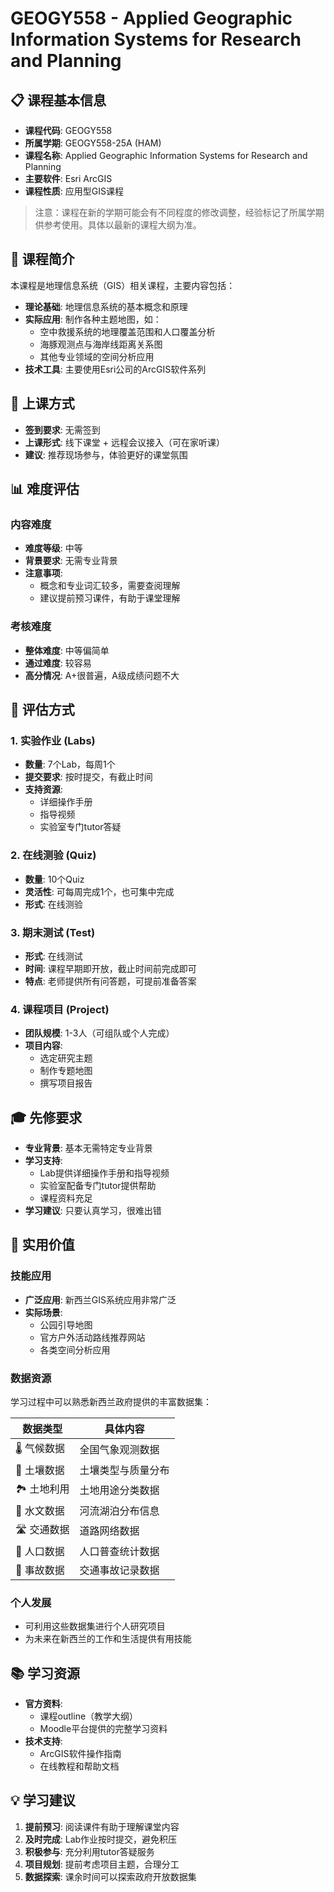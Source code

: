 # GEOGY558 - Applied Geographic Information Systems for Research and Planning

## 📋 课程基本信息

- **课程代码**: GEOGY558
- **所属学期**: GEOGY558-25A (HAM)
- **课程名称**: Applied Geographic Information Systems for Research and Planning
- **主要软件**: Esri ArcGIS
- **课程性质**: 应用型GIS课程

> 注意：课程在新的学期可能会有不同程度的修改调整，经验标记了所属学期供参考使用。具体以最新的课程大纲为准。

## 📖 课程简介

本课程是地理信息系统（GIS）相关课程，主要内容包括：

- **理论基础**: 地理信息系统的基本概念和原理
- **实际应用**: 制作各种主题地图，如：
  - 空中救援系统的地理覆盖范围和人口覆盖分析
  - 海豚观测点与海岸线距离关系图
  - 其他专业领域的空间分析应用
- **技术工具**: 主要使用Esri公司的ArcGIS软件系列

## 🎯 上课方式

- **签到要求**: 无需签到
- **上课形式**: 线下课堂 + 远程会议接入（可在家听课）
- **建议**: 推荐现场参与，体验更好的课堂氛围

## 📊 难度评估

### 内容难度
- **难度等级**: 中等
- **背景要求**: 无需专业背景
- **注意事项**: 
  - 概念和专业词汇较多，需要查阅理解
  - 建议提前预习课件，有助于课堂理解

### 考核难度
- **整体难度**: 中等偏简单
- **通过难度**: 较容易
- **高分情况**: A+很普遍，A级成绩问题不大

## 📝 评估方式

### 1. 实验作业 (Labs)
- **数量**: 7个Lab，每周1个
- **提交要求**: 按时提交，有截止时间
- **支持资源**: 
  - 详细操作手册
  - 指导视频
  - 实验室专门tutor答疑

### 2. 在线测验 (Quiz)
- **数量**: 10个Quiz
- **灵活性**: 可每周完成1个，也可集中完成
- **形式**: 在线测验

### 3. 期末测试 (Test)
- **形式**: 在线测试
- **时间**: 课程早期即开放，截止时间前完成即可
- **特点**: 老师提供所有问答题，可提前准备答案

### 4. 课程项目 (Project)
- **团队规模**: 1-3人（可组队或个人完成）
- **项目内容**: 
  - 选定研究主题
  - 制作专题地图
  - 撰写项目报告

## 🎓 先修要求

- **专业背景**: 基本无需特定专业背景
- **学习支持**: 
  - Lab提供详细操作手册和指导视频
  - 实验室配备专门tutor提供帮助
  - 课程资料充足
- **学习建议**: 只要认真学习，很难出错

## 🌟 实用价值

### 技能应用
- **广泛应用**: 新西兰GIS系统应用非常广泛
- **实际场景**: 
  - 公园引导地图
  - 官方户外活动路线推荐网站
  - 各类空间分析应用

### 数据资源
学习过程中可以熟悉新西兰政府提供的丰富数据集：

| 数据类型 | 具体内容 |
|---------|---------|
| 🌡️ 气候数据 | 全国气象观测数据 |
| 🌱 土壤数据 | 土壤类型与质量分布 |
| 🏞️ 土地利用 | 土地用途分类数据 |
| 🌊 水文数据 | 河流湖泊分布信息 |
| 🛣️ 交通数据 | 道路网络数据 |
| 👥 人口数据 | 人口普查统计数据 |
| 🚗 事故数据 | 交通事故记录数据 |

### 个人发展
- 可利用这些数据集进行个人研究项目
- 为未来在新西兰的工作和生活提供有用技能

## 📚 学习资源

- **官方资料**: 
  - 课程outline（教学大纲）
  - Moodle平台提供的完整学习资料
- **技术支持**: 
  - ArcGIS软件操作指南
  - 在线教程和帮助文档

## 💡 学习建议

1. **提前预习**: 阅读课件有助于理解课堂内容
2. **及时完成**: Lab作业按时提交，避免积压
3. **积极参与**: 充分利用tutor答疑服务
4. **项目规划**: 提前考虑项目主题，合理分工
5. **数据探索**: 课余时间可以探索政府开放数据集
